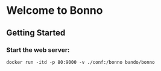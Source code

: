 # Welcome to Bonno

## Getting Started

### Start the web server:

    docker run -itd -p 80:9000 -v ./conf:/bonno bando/bonno

